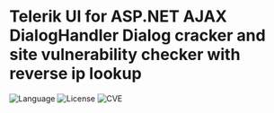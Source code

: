 # Telerik UI for ASP.NET AJAX DialogHandler Dialog cracker and site vulnerability checker with reverse ip lookup

![Language](http://img.shields.io/:language-PYTHON-red.svg?style=flat-square) ![License](http://img.shields.io/:license-GPL-blue.svg?style=flat-square) ![CVE](http://img.shields.io/:CVE-2017_9248-blue.svg?style=flat-square)
